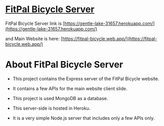 # [FitPal Bicycle Server](https://gentle-lake-31657.herokuapp.com/)

FitPal Bicycle Server link is [https://gentle-lake-31657.herokuapp.com/](https://gentle-lake-31657.herokuapp.com/)

and Main Website is here: [https://fitpal-bicycle.web.app/](https://fitpal-bicycle.web.app/)

# About FitPal Bicycle Server

- This project contains the Express server of the FitPal Bicycle website.

- It contains a few APIs for the main website client slide.

- This project is used MongoDB as a database.

- This server-side is hosted in Heroku.

- It is a very simple Node.js server that includes only a few APIs only.
